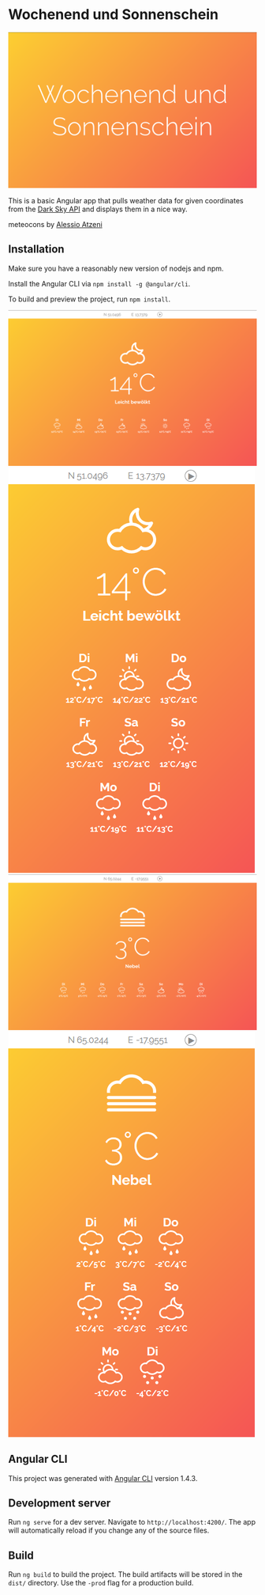 # Wochenend und Sonnenschein

![Wochenend und Sonnenschein](/docs/screenshot0.png)

This is a basic Angular app that pulls weather data for given coordinates from the [Dark Sky API](https://darksky.net) and displays them in a nice way.

meteocons by [Alessio Atzeni](http://www.alessioatzeni.com/meteocons/)

## Installation

Make sure you have a reasonably new version of nodejs and npm.

Install the Angular CLI via `npm install -g @angular/cli`.

To build and preview the project, run `npm install`.

![Screenshot](/docs/screenshot1.png)
![Screenshot](/docs/screenshot2.png)
![Screenshot](/docs/screenshot3.png)
![Screenshot](/docs/screenshot4.png)

## Angular CLI

This project was generated with [Angular CLI](https://github.com/angular/angular-cli) version 1.4.3.

## Development server

Run `ng serve` for a dev server. Navigate to `http://localhost:4200/`. The app will automatically reload if you change any of the source files.

## Build

Run `ng build` to build the project. The build artifacts will be stored in the `dist/` directory. Use the `-prod` flag for a production build.
